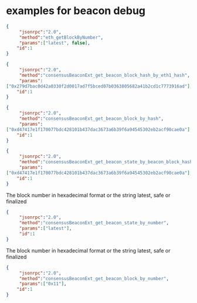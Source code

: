 # examples for beacon debug
```json
{
     "jsonrpc":"2.0",
     "method":"eth_getBlockByNumber",
     "params":["latest", false],
    "id":1
}
```

```json
{
     "jsonrpc":"2.0",
     "method":"consensusBeaconExt_get_beacon_block_hash_by_eth1_hash",
     "params":
["0x279d7bac0d42a0330f2d0017ad7f5bced07b0363805682a41b2cd1c7773916ad"],
    "id":1
}
```

```json
{
     "jsonrpc":"2.0",
     "method":"consensusBeaconExt_get_beacon_block_by_hash",
     "params":
["0xd47417e1f170077bdc428101b437dac3673a6b39f6a94545302eb2acf90cae0a"],
    "id":1
}
```

```json
{
     "jsonrpc":"2.0",
     "method":"consensusBeaconExt_get_beacon_state_by_beacon_block_hash",
     "params":
["0xd47417e1f170077bdc428101b437dac3673a6b39f6a94545302eb2acf90cae0a"],
    "id":1
}
```

The block number in hexadecimal format or the string latest, safe or finalized
```json
{
     "jsonrpc":"2.0",
     "method":"consensusBeaconExt_get_beacon_state_by_number",
     "params":["latest"],
     "id":1
}
```

The block number in hexadecimal format or the string latest, safe or finalized
```json
{
     "jsonrpc":"2.0",
     "method":"consensusBeaconExt_get_beacon_block_by_number",
     "params":["0x11"],
    "id":1
}
```
